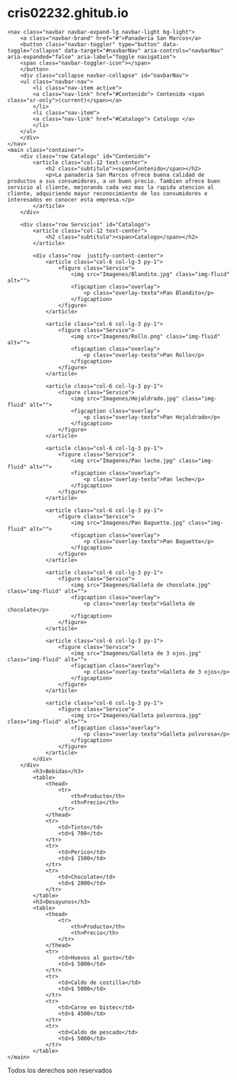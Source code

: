 # cris02232.ghitub.io
<!DOCTYPE html>
<html lang="en">
<head>
    <meta charset="UTF-8">
    <meta name="viewport" content="width=device-width, initial-scale=1.0">
    <link rel="stylesheet" href="https://cdn.jsdelivr.net/npm/bootstrap@4.5.3/dist/css/bootstrap.min.css" integrity="sha384-TX8t27EcRE3e/ihU7zmQxVncDAy5uIKz4rEkgIXeMed4M0jlfIDPvg6uqKI2xXr2" crossorigin="anonymous">
    <link rel="stylesheet" type="text/css" href="Estilos.css">
    <title>Panaderia San Marcos</title>
</head>

<body>

    <nav class="navbar navbar-expand-lg navbar-light bg-light">
        <a class="navbar-brand" href="#">Panadería San Marcos</a>
        <button class="navbar-toggler" type="button" data-toggle="collapse" data-target="#navbarNav" aria-controls="navbarNav" aria-expanded="false" aria-label="Toggle navigation">
        <span class="navbar-toggler-icon"></span>
        </button>
        <div class="collapse navbar-collapse" id="navbarNav">
        <ul class="navbar-nav">
            <li class="nav-item active">
            <a class="nav-link" href="#Contenido"> Contenido <span class="sr-only">(current)</span></a>
            </li>
            <li class="nav-item">
            <a class="nav-link" href="#Catalogo"> Catalogo </a>
            </li>
        </ul>
        </div>
    </nav>
    <main class="container">
        <div class="row Catalogo" id="Contenido">
            <article class="col-12 text-center">
                <h2 class="subtitulo"><span>Contenido</span></h2>
                <p>La panaderia San Marcos ofrece buena calidad de productos a sus consumidores, a un buen precio. Tambien ofrece buen servicio al cliente, mejorando cada vez mas la rapida atencion al cliente, adquiriendo mayor reconocimiento de los consumidores e interesados en conocer esta empresa.</p>
            </article>
        </div>
        
        <div class="row Servicios" id="Catalogo">
            <article class="col-12 text-center">
                <h2 class="subtitulo"><span>Catalogo</span></h2>
            </article>

            <div class="row  justify-content-center">
                <article class="col-6 col-lg-3 py-1">
                    <figure class="Service">
                        <img src="Imagenes/Blandito.jpg" class="img-fluid" alt="">
                        <figcaption class="overlay">
                            <p class="overlay-texto">Pan Blandito</p>
                        </figcaption>
                    </figure>
                </article>

                <article class="col-6 col-lg-3 py-1">
                    <figure class="Service">
                        <img src="Imagenes/Rollo.png" class="img-fluid" alt="">
                        <figcaption class="overlay">
                            <p class="overlay-texto">Pan Rollo</p>
                        </figcaption>
                    </figure>
                </article>

                <article class="col-6 col-lg-3 py-1">
                    <figure class="Service">
                        <img src="Imagenes/Hojaldrado.jpg" class="img-fluid" alt="">
                        <figcaption class="overlay">
                            <p class="overlay-texto">Pan Hojaldrado</p>
                        </figcaption>
                    </figure>
                </article>

                <article class="col-6 col-lg-3 py-1">
                    <figure class="Service">
                        <img src="Imagenes/Pan leche.jpg" class="img-fluid" alt="">
                        <figcaption class="overlay">
                            <p class="overlay-texto">Pan leche</p>
                        </figcaption>
                    </figure>
                </article>
                
                <article class="col-6 col-lg-3 py-1">
                    <figure class="Service">
                        <img src="Imagenes/Pan Baguette.jpg" class="img-fluid" alt="">
                        <figcaption class="overlay">
                            <p class="overlay-texto">Pan Baguette</p>
                        </figcaption>
                    </figure>
                </article>

                <article class="col-6 col-lg-3 py-1">
                    <figure class="Service">
                        <img src="Imagenes/Galleta de chocolate.jpg" class="img-fluid" alt="">
                        <figcaption class="overlay">
                            <p class="overlay-texto">Galleta de chocolate</p>
                        </figcaption>
                    </figure>
                </article>

                <article class="col-6 col-lg-3 py-1">
                    <figure class="Service">
                        <img src="Imagenes/Galleta de 3 ojos.jpg" class="img-fluid" alt="">
                        <figcaption class="overlay">
                            <p class="overlay-texto">Galleta de 3 ojos</p>
                        </figcaption>
                    </figure>
                </article>

                <article class="col-6 col-lg-3 py-1">
                    <figure class="Service">
                        <img src="Imagenes/Galleta polvorosa.jpg" class="img-fluid" alt="">
                        <figcaption class="overlay">
                            <p class="overlay-texto">Galleta polvorosa</p>
                        </figcaption>
                    </figure>
                </article>
            </div>
        </div>
            <h3>Bebidas</h3>
            <table>
                <thead>
                    <tr>
                        <th>Producto</th>
                        <th>Precio</th>
                    </tr>
                </thead>
                <tr>            
                    <td>Tinto</td>
                    <td>$ 700</td>
                </tr>
                <tr>
                    <td>Perico</td>
                    <td>$ 1500</td>
                </tr>
                <tr>
                    <td>Chocolate</td>
                    <td>$ 2000</td>
                </tr>
            </table>
            <h3>Desayunos</h3>
            <table>
                <thead>
                    <tr>
                        <th>Producto</th>
                        <th>Precio</th>
                    </tr>
                </thead>
                <tr>            
                    <td>Huevos al gusto</td>
                    <td>$ 5000</td>
                </tr>
                <tr>
                    <td>Caldo de costilla</td>
                    <td>$ 5000</td>
                </tr>
                <tr>
                    <td>Carne en bistec</td>
                    <td>$ 4500</td>
                </tr>
                <tr>
                    <td>Caldo de pescado</td>
                    <td>$ 5000</td>
                </tr>
            </table>
    </main>
</body>
<footer>
    <p>Todos los derechos son reservados</p>
</footer>
</html>    
